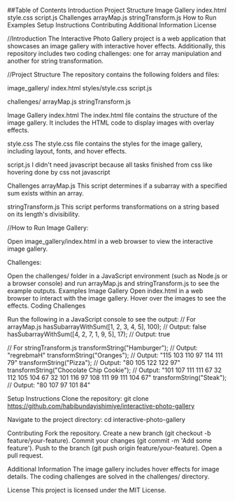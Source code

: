##Table of Contents
Introduction
Project Structure
Image Gallery
index.html
style.css
script.js
Challenges
arrayMap.js
stringTransform.js
How to Run
Examples
Setup Instructions
Contributing
Additional Information
License

//Introduction
The Interactive Photo Gallery project is a web application that showcases an image gallery with interactive hover effects. Additionally, this repository includes two coding challenges: one for array manipulation and another for string transformation.

//Project Structure
The repository contains the following folders and files:

image_gallery/
index.html
styles/style.css
script.js

challenges/
arrayMap.js
stringTransform.js

Image Gallery
index.html
The index.html file contains the structure of the image gallery. It includes the HTML code to display images with overlay effects.

style.css
The style.css file contains the styles for the image gallery, including layout, fonts, and hover effects.

script.js
I didn't need javascript because all tasks finished from css like hovering done by css not javascript


Challenges
arrayMap.js
This script determines if a subarray with a specified sum exists within an array.

stringTransform.js
This script performs transformations on a string based on its length's divisibility.

//How to Run
Image Gallery:

Open image_gallery/index.html in a web browser to view the interactive image gallery.

Challenges:

Open the challenges/ folder in a JavaScript environment (such as Node.js or a browser console) and run arrayMap.js and stringTransform.js to see the example outputs.
Examples
Image Gallery
Open index.html in a web browser to interact with the image gallery. Hover over the images to see the effects.
Coding Challenges

Run the following in a JavaScript console to see the output:
// For arrayMap.js
hasSubarrayWithSum([1, 2, 3, 4, 5], 100); // Output: false
hasSubarrayWithSum([4, 2, 7, 1, 9, 5], 17); // Output: true

// For stringTransform.js
transformString("Hamburger"); // Output: "regrebmaH"
transformString("Oranges"); // Output: "115 103 110 97 114 111 79"
transformString("Pizza"); // Output: "80 105 122 122 97"
transformString("Chocolate Chip Cookie"); // Output: "101 107 111 111 67 32 112 105 104 67 32 101 116 97 108 111 99 111 104 67"
transformString("Steak"); // Output: "80 107 97 101 84"

Setup Instructions
Clone the repository:
git clone https://github.com/habibundayishimiye/interactive-photo-gallery

Navigate to the project directory:
cd interactive-photo-gallery


Contributing
Fork the repository.
Create a new branch (git checkout -b feature/your-feature).
Commit your changes (git commit -m 'Add some feature').
Push to the branch (git push origin feature/your-feature).
Open a pull request.

Additional Information
The image gallery includes hover effects for image details.
The coding challenges are solved in the challenges/ directory.

License
This project is licensed under the MIT License.
